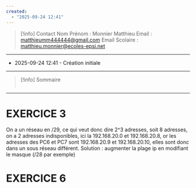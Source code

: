 ```yaml
---
created:
  - "2025-09-24 12:41"
---
```

>[!info] Contact 
Nom Prénom : Monnier Matthieu
Email : matthieumm444444@gmail.com
Email Scolaire : matthieu.monnier@ecoles-epsi.net

---
- 2025-09-24 12:41 - Création initiale
---

> [!info] Sommaire
> ```table-of-contents
> ```

---
# EXERCICE 3
On a un réseau en /29, ce qui veut donc dire 2^3 adresses, soit 8 adresses, on a 2 adresses indisponibles, ici la 192.168.20.0 et 192.168.20.8, or les adresses des PC6 et PC7 sont 192.168.20.9 et 192.168.20.10, elles sont donc dans un sous réseau différent.
Solution : augmenter la plage ip en modifiant le masque (/28 par exemple)
# EXERCICE 6
